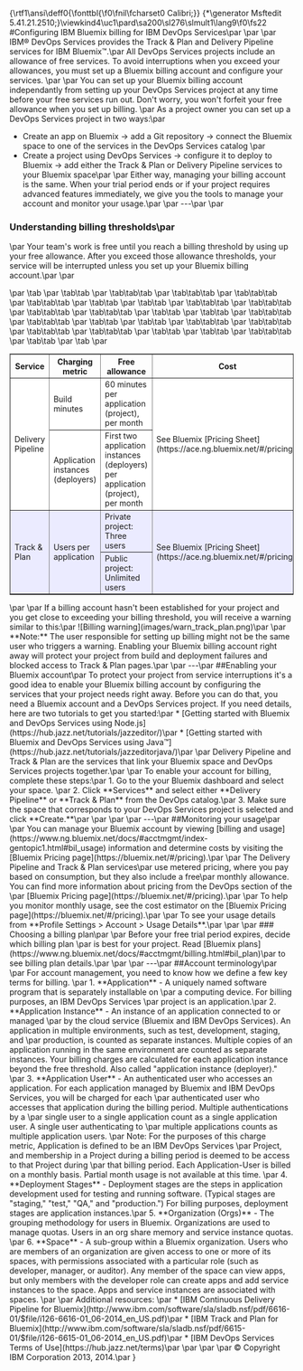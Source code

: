 {\rtf1\ansi\deff0{\fonttbl{\f0\fnil\fcharset0 Calibri;}}
{\*\generator Msftedit 5.41.21.2510;}\viewkind4\uc1\pard\sa200\sl276\slmult1\lang9\f0\fs22 #Configuring IBM Bluemix billing for IBM DevOps Services\par
\par
\par
IBM&reg; DevOps Services provides the Track & Plan and Delivery Pipeline services for IBM Bluemix&trade;.\par
All DevOps Services projects include an allowance of free services. To avoid interruptions when you exceed your allowances, you must set up a Bluemix billing account and configure your services. \par
\par
You can set up your Bluemix billing account independantly from setting up your DevOps Services project at any time before your free services run out. Don't worry, you won't forfeit your free allowance when you set up billing. \par
As a project owner you can set up a DevOps Services project in two ways:\par
* Create an app on Bluemix -> add a Git repository -> connect the Bluemix space to one of the services in the DevOps Services catalog \par
* Create a project using DevOps Services -> configure it to deploy to Bluemix -> add either the Track & Plan or Delivery Pipeline services to your Bluemix space\par
\par
Either way, managing your billing account is the same. When your trial period ends or if your project requires advanced features immediately, we give you the tools to manage your account and monitor your usage.\par
\par
---\par
\par
### Understanding billing thresholds\par
\par
Your team's work is free until you reach a billing threshold by using up your free allowance. After you exceed those allowance thresholds, your service will be interrupted unless you set up your Bluemix billing account.\par
\par
<table border="1" summary="" width="100%">\par
\tab <tbody>\par
\tab\tab <tr>\par
\tab\tab\tab <th>Service</th>\par
\tab\tab\tab <th>Charging metric</th>\par
\tab\tab\tab <th>Free allowance</th>\par
\tab\tab\tab <th>Cost</th>\par
\tab\tab </tr>\par
\tab\tab <tr style="background-color: #FFFFFF">\par
\tab\tab\tab <td rowspan="2">Delivery Pipeline</td>\par
\tab\tab\tab <td>Build minutes</td>\par
\tab\tab\tab <td>60 minutes per application (project), per month</td>\par
\tab\tab\tab <td rowspan="2">See Bluemix [Pricing Sheet](https://ace.ng.bluemix.net/#/pricing/)</td>\par
\tab\tab </tr>\par
\tab\tab <tr style="background-color: #FFFFFF">\par
\tab\tab\tab <td>Application instances (deployers)</td>\par
\tab\tab\tab <td>First two application instances (deployers) per application (project), per month</td>\par
\tab\tab </tr>\par
\tab\tab <tr style="background-color: #EBEBFF">\par
\tab\tab\tab <td rowspan="2">Track &amp; Plan</td>\par
\tab\tab\tab <td rowspan="2">Users per application</td>\par
\tab\tab\tab <td>Private project: Three users</td>\par
\tab\tab\tab <td rowspan="2">See Bluemix [Pricing Sheet](https://ace.ng.bluemix.net/#/pricing/)</td>\par
\tab\tab </tr>\par
\tab\tab <tr style="background-color: #EBEBFF">\par
\tab\tab\tab <td>Public project: Unlimited users</td>\par
\tab\tab </tr>\par
\tab </tbody>\par
</table> \par
\par
If a billing account hasn't been established for your project and you get close to exceeding your billing threshold, you will receive a warning similar to this:\par
![Billing warning](images/warn_track_plan.png)\par
\par
**Note:** The user responsible for setting up billing might not be the same user who triggers a warning. Enabling your Bluemix billing account right away will protect your project from build and deployment failures and blocked access to Track & Plan pages.\par
\par
---\par
##Enabling your Bluemix account\par
To protect your project from service interruptions it's a good idea to enable your Bluemix billing account by configuring the services that your project needs right away. Before you can do that, you need a Bluemix account and a DevOps Services project. If you need details, here are two tutorials to get you started:\par
* [Getting started with Bluemix and DevOps Services using Node.js](https://hub.jazz.net/tutorials/jazzeditor/)\par
* [Getting started with Bluemix and DevOps Services using Java&trade;](https://hub.jazz.net/tutorials/jazzeditorjava/)\par
\par
Delivery Pipeline and Track & Plan are the services that link your Bluemix space and DevOps Services projects together.\par
\par
To enable your account for billing, complete these steps:\par
1. Go to the your Bluemix dashboard and select your space. \par
2. Click **Services** and select either **Delivery Pipeline** or **Track & Plan** from the DevOps catalog.\par
3. Make sure the space that corresponds to your DevOps Services project is selected and click **Create.**\par
\par
\par
\par
---\par
##Monitoring your usage\par
\par
You can manage your Bluemix account by viewing [billing and usage](https://www.ng.bluemix.net/docs/#acctmgmt/index-gentopic1.html#bil_usage) information and determine costs by visiting the [Bluemix Pricing page](https://bluemix.net/#/pricing).\par
\par
The Delivery Pipeline and Track & Plan services\par
use metered pricing, where you pay based on consumption, but they also include a free\par
monthly allowance. You can find more information about pricing from the DevOps section of the \par
[Bluemix Pricing page](https://bluemix.net/#/pricing).\par
\par
To help you monitor monthly usage, see the cost estimator on the [Bluemix Pricing page](https://bluemix.net/#/pricing).\par
\par
To see your usage details from **Profile Settings > Account > Usage Details**.\par
\par
\par
### Choosing a billing plan\par
\par
Before your free trial period expires, decide which billing plan \par
is best for your project. Read [Bluemix plans](https://www.ng.bluemix.net/docs/#acctmgmt/billing.html#bil_plan)\par
to see billing plan details.\par
\par
\par
---\par
##Account terminology\par
\par
For account management, you need to know how we define a few key terms for billing. \par
1. **Application** - A uniquely named software program that is separately installable on \par
a computing device. For billing purposes, an IBM DevOps Services \par
project is an application.\par
2. **Application Instance** - An instance of an application connected to or managed \par
by the cloud service (Bluemix and IBM DevOps Services). An application in multiple environments, such as test, development, staging, and \par
production, is counted as separate instances. Multiple copies of an application running in the same environment are counted as separate instances. Your billing charges are calculated for each application instance beyond the free threshold. Also called "application instance (deployer)." \par
3. **Application User** -  An authenticated user who accesses an application. For each application managed by Bluemix and IBM DevOps Services, you will be charged for each \par
authenticated user who accesses that application during the billing period. Multiple authentications by a \par
single user to a single application count as a single application user. A single user authenticating to \par
multiple applications counts as multiple application users. \par
Note: For the purposes of this charge metric, Application is defined to be an IBM DevOps Services \par
Project, and membership in a Project during a billing period is deemed to be access to that Project during \par
that billing period. Each Application-User is billed on a monthly basis. Partial month usage is not available at this time. \par
4. **Deployment Stages** - Deployment stages are the steps in application development used for testing and running software. (Typical stages are "staging," "test," "QA," and "production.") For billing purposes, deployment stages are application instances.\par
5. **Organization (Orgs)** - The grouping methodology for users in Bluemix. Organizations are used to manage quotas. Users in an org share memory and service instance quotas. \par
6. **Space** - A sub-group within a Bluemix organization. Users who are members of an organization are given access to one or more of its spaces, with permissions associated with a particular role (such as developer, manager, or auditor). Any member of the space can view apps, but only members with the developer role can create apps and add service instances to the space. Apps and service instances are associated with spaces. \par
\par
Additional resources: \par
* [IBM Continuous Delivery Pipeline for Bluemix](http://www.ibm.com/software/sla/sladb.nsf/pdf/6616-01/$file/i126-6616-01_06-2014_en_US.pdf)\par
* [IBM Track and Plan for Bluemix](http://www.ibm.com/software/sla/sladb.nsf/pdf/6615-01/$file/i126-6615-01_06-2014_en_US.pdf)\par
* [IBM DevOps Services Terms of Use](https://hub.jazz.net/terms)\par
\par
\par
\par
&copy; Copyright IBM Corporation 2013, 2014.\par
}
